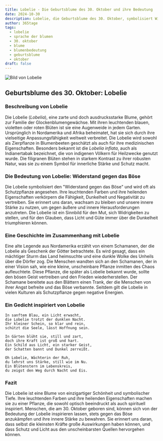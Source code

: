 ```yaml
---
title: Lobelie - Die Geburtsblume des 30. Oktober und ihre Bedeutung
date: 2024-10-30
description: Lobelie, die Geburtsblume des 30. Oktober, symbolisiert Widerstand gegen das Böse. Erfahre mehr über ihre Geschichte, Bedeutung und Symbolik in der Sprache der Blumen.
author: 365tage
tags:
  - lobelie
  - sprache der blumen
  - 30. oktober
  - blume
  - blumenbedeutung
  - geburtsblume
  - oktober
draft: false
---
```


![Bild von Lobelie](https://cdn.pixabay.com/photo/2017/06/05/16/17/praise-lien-2374492_640.jpg#center)

## Geburtsblume des 30. Oktober: Lobelie

### Beschreibung von Lobelie

Die Lobelie (_Lobelia_), eine zarte und doch ausdrucksstarke Blume, gehört zur Familie der Glockenblumengewächse. Mit ihren leuchtenden blauen, violetten oder roten Blüten ist sie eine Augenweide in jedem Garten. Ursprünglich in Nordamerika und Afrika beheimatet, hat sie sich durch ihre vielseitige Anpassungsfähigkeit weltweit verbreitet. Die Lobelie wird sowohl als Zierpflanze in Blumenbeeten geschätzt als auch für ihre medizinischen Eigenschaften. Besonders bekannt ist die _Lobelia inflata_, auch als Indianertabak bezeichnet, die von indigenen Völkern für Heilzwecke genutzt wurde. Die filigranen Blüten stehen in starkem Kontrast zu ihrer robusten Natur, was sie zu einem Symbol für innerliche Stärke und Schutz macht.

### Die Bedeutung von Lobelie: Widerstand gegen das Böse

Die Lobelie symbolisiert den "Widerstand gegen das Böse" und wird oft als Schutzpflanze angesehen. Ihre leuchtenden Farben und ihre heilenden Eigenschaften verkörpern die Fähigkeit, Dunkelheit und Negativität zu vertreiben. Sie erinnert uns daran, wachsam zu bleiben und unsere innere Stärke zu nutzen, um gegen äußere und innere Herausforderungen anzutreten. Die Lobelie ist ein Sinnbild für den Mut, sich Widrigkeiten zu stellen, und für den Glauben, dass Licht und Güte immer über die Dunkelheit triumphieren können.

### Eine Geschichte im Zusammenhang mit Lobelie

Eine alte Legende aus Nordamerika erzählt von einem Schamanen, der die Lobelie als Geschenk der Götter betrachtete. Es wird gesagt, dass ein mächtiger Sturm das Land heimsuchte und eine dunkle Wolke des Unheils über die Dörfer zog. Die Menschen wandten sich an den Schamanen, der in einer Vision sah, wie eine kleine, unscheinbare Pflanze inmitten des Chaos aufleuchtete. Diese Pflanze, die später als Lobelie bekannt wurde, sollte den bösen Geist vertreiben und den Frieden wiederherstellen. Der Schamane bereitete aus den Blättern einen Trank, der die Menschen von ihrer Angst befreite und das Böse verbannte. Seitdem gilt die Lobelie in vielen Kulturen als Schutzpflanze gegen negative Energien.

### Ein Gedicht inspiriert von Lobelie

```
In sanftem Blau, ein Licht erwacht,  
die Lobelie trotzt der dunklen Nacht.  
Ihr kleiner Schein, so klar und rein,  
schützt die Seele, lässt Hoffnung sein.  

In Gärten blüht sie, still und zart,  
doch ihre Kraft ist groß und hart.  
Ein Schild aus Licht, ein starker Geist,  
der Schatten bannt und Dunkel zerreißt.  

Oh Lobelie, Wächterin der Ruh,  
du lehrst uns Stärke, still wie im Nu.  
Ein Blütenstern im Lebenskreis,  
du zeigst den Weg durch Nacht und Eis.  
```

### Fazit

Die Lobelie ist eine Blume von einzigartiger Schönheit und symbolischer Tiefe. Ihre leuchtenden Farben und ihre heilenden Eigenschaften machen sie zu einer Pflanze, die sowohl optisch beeindruckt als auch spirituell inspiriert. Menschen, die am 30. Oktober geboren sind, können sich von der Bedeutung der Lobelie inspirieren lassen, stets gegen das Böse anzukämpfen und ihre innere Stärke zu bewahren. Sie erinnert uns daran, dass selbst die kleinsten Kräfte große Auswirkungen haben können, und dass Schutz und Licht aus den unscheinbarsten Quellen hervorgehen können.